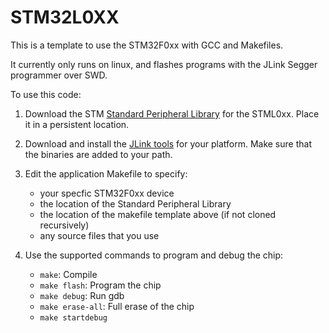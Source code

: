 STM32L0XX
==========

This is a template to use the STM32F0xx with GCC and Makefiles.

It currently only runs on linux, and flashes programs with the JLink Segger programmer over SWD.

To use this code:

1. Download the STM [Standard Peripheral Library](http://www.st.com/web/catalog/tools/FM147/CL1794/SC961/SS1743/LN1939)
for the STML0xx. Place it in a persistent location.

2. Download and install the [JLink tools](https://www.segger.com/jlink-software.html)
for your platform. Make sure that the binaries are added to your path.

3. Edit the application Makefile to specify:

    - your specfic STM32F0xx device
    - the location of the Standard Peripheral Library
    - the location of the makefile template above (if not cloned recursively)
    - any source files that you use

4. Use the supported commands to program and debug the chip:

    - `make`: Compile
    - `make flash`: Program the chip
    - `make debug`: Run gdb
    - `make erase-all`: Full erase of the chip
    - `make startdebug`


